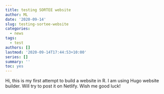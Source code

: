 ```yaml
---
title: testing SORTEE website
author: ML
date: '2020-09-14'
slug: testing-sortee-website
categories:
  - news
tags:
  - test
authors: []
lastmod: '2020-09-14T17:44:53+10:00'
series: []
summary: ''
toc: yes
---
```


Hi,
this is my first attempt to build a website in R.
I am using Hugo website builder.
Will try to post it on Netlify.
Wish me good luck!